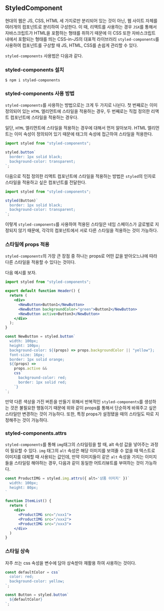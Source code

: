 ## **StyledComponent**

현대의 웹은 JS, CSS, HTML 세 가지로만 분리되어 있는 것이 아닌, 웹 사이트 자체를 여러개의 컴포넌트로 분리하여 구성한다. 이 때, 리액트를 사용하는 경우 `JSX`를 통해서 자바스크립트가 HTML을 포함하는 형태를 취하기 때문에 이 CSS 또한 자바스크립트 내에서 포함되는 형태를 띄는 CSS-in-JS의 대표적 라이브러리 `styled-components`를 사용하여 컴포넌트를 구상할 때 JS, HTML, CSS를 손쉽게 관리할 수 있다.

`styled-components` 사용법은 다음과 같다.

### **styled-components 설치**

```
$ npm i styled-components
```

### **styled-components 사용 방법**

`styled-components`를 사용하는 방법으로는 크게 두 가지로 나뉜다. 첫 번째로는 이미 정의되어 있는 `HTML` 엘리먼트에 스타일을 적용하는 경우, 두 번째로는 직접 정의한 리액트 컴포넌트에 스타일을 적용하는 경우다.

일단, `HTML` 엘리먼트에 스타일을 적용하는 경우에 대해서 먼저 알아보자. HTML 엘리먼트는 이미 속성이 정의되어 있기 때문에 태그의 속성에 접근하여 스타일을 적용한다.

```jsx
import styled from "styled-components";

styled.button`
  border: 1px solid black;
  background-color: transparent;
`;
```

다음으로 직접 정의한 리액트 컴포넌트에 스타일을 적용하는 방법은 `styled`의 인자로 스타일을 적용하고 싶은 컴포넌트를 전달한다.

```jsx
import styled from "styled-components";

styled(Button)`
  border: 1px solid black;
  background-color: transparent;
`;
```

이렇게 `styled-components`를 사용하여 적용된 스타일은 네임 스페이스가 글로벌로 지정되지 않기 때문에, 각각의 컴포넌트에서 서로 다른 스타일을 적용하는 것이 가능하다.

### **스타일에 props 적용**

`styled-components`의 가장 큰 장점 중 하나는 props로 어떤 값을 받아오느냐에 따라 다른 스타일을 적용할 수 있다는 것이다.

다음 예시를 보자.

```jsx
import styled from "styled-components";

export default function Header() {
  return (
    <div>
      <NewButton>Button1</NewButton>
      <NewButton backgroundColor="green">Button2</NewButton>
      <NewButton active>Button3</NewButton>
    </div>
  );
}

const NewButton = styled.button`
  width: 100px;
  height: 100px;
  background-color: ${(props) => props.backgroundColor || "yellow"};
  font-size: 16px;
  border: 1px solid orange;
  ${(props) =>
    props.active &&
    css`
      background-color: red;
      border: 1px solid red;
    `}
`;
```

만약 다른 색상을 가진 버튼을 만들기 위해서 반복적인 `styled-components`를 생성하는 것은 불필요한 행동이기 때문에 위와 같이 props를 통해서 단순하게 바꿔주고 싶은 스타일만 변경하는 것이 가능하다. 또한, 특정 props가 설정됐을 때의 스타일도 따로 지정해주는 것이 가능하다.

### **styled-components.attrs**

`styled-components`를 통해 `img`태그의 스타일링을 할 때, alt 속성 값을 넣어주는 과정이 필요할 수 있다. `img` 태그의 `alt` 속성은 해당 이미지를 보여줄 수 없을 때 텍스트로 이미지를 대체할 때 사용되는 값인데, 만약 이미지들이 같은 `alt` 속성을 가지는 이미지들을 스타일링 해야하는 경우, 다음과 같이 동일한 어트리뷰트를 부여하는 것이 가능하다.

```jsx
const ProductIMG = styled.img.attrs({ alt='상품 이미지' })`
  width: 100px;
  height: 80px;
`

function ItemList() {
  return (
    <div>
      <ProductIMG src="/xxx1">
      <ProductIMG src="/xxx2">
      <ProductIMG src="/xxx3">
    </div>
  )
}
```

### **스타일 상속**

자주 쓰는 css 속성을 변수에 담아 상속받아 재활용 하여 사용하는 것이다.

```jsx
const defaultColor = css`
  color: red;
  background-color: yellow;
`;

const Button = styled.button`
  ${defaultColor}
`;
```
